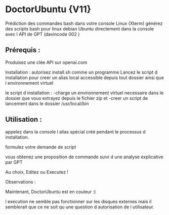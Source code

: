 # DoctorUbuntu {V11}
Prédiction des commandes bash dans votre console Linux (Xterm)
générez des scripts bash pour linux debian Ubuntu directement dans la console avec l API de GPT (davincode 002 ) 


## Prérequis : 
Produisez une clée API sur openai.com

Installation : 
autorisez install.sh comme un programme
Lancez le script d installation pour creer un alias local accessible depuis tout dossier ainsi que l environnement virtuel 

le script d installation : 
  -charge un environnement virtuel necessaire dans le dossier que vous extrayez depuis le fichier zip et 
  -creer un script de lancement dans le dossier /usr/local/bin


## Utilisation :  

appelez dans la console l alias spécial créé pendant le processus d installation. 

formulez votre demande de script

vous obtenez une proposition de commande suivi d une analyse explicative par GPT 

Au choix, Editez ou Executez ! 


Observations :

Maintenant, DoctorUbuntu est en couleur  :)

l execution ne semble pas fonctionner sur les disques externes mais il semblerait que ce ne soit qu une question d autorisation de l utilisateur. 



